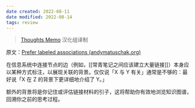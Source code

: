```yaml
---
date created: 2022-08-11
date modified: 2022-08-14
tags: review
---
```

> [Thoughts Memo](https://paratranz.cn/projects/3131) 汉化组译制

原文：[Prefer labeled associations (andymatuschak.org)](https://notes.andymatuschak.org/z7pGUpz2fQsHHUPbjThz85xXPvHwrmikAeYH4)

在信息系统中连接节点的边（例如，[[常青笔记之间应该建立大量链接]]）本身应以某种方式标注，以展现关联的背景。仅仅说「X 与 Y 有关」通常是不够的：最好说「X 在 Z 的背景下更详细地介绍了 Y。」

额外的背景将是你记住或评估链接材料的引子，这将帮助你有效地浏览知识图谱，回溯你之前的思考过程。
